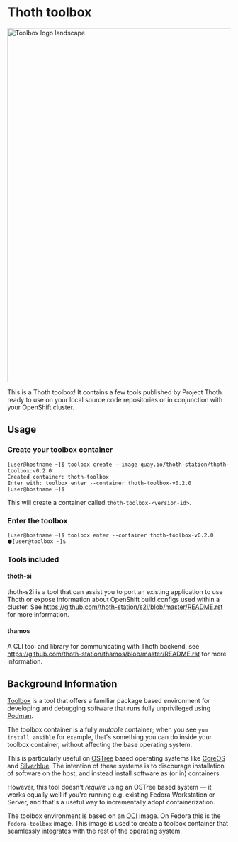 # Thoth toolbox

<img src="https://raw.githubusercontent.com/containers/toolbox/master/data/logo/toolbox-logo-landscape.svg" alt="Toolbox logo landscape" width="800"/>

This is a Thoth toolbox! It contains a few tools published by Project Thoth
ready to use on your local source code repositories or in conjunction with
your OpenShift cluster.

## Usage

### Create your toolbox container

```shell
[user@hostname ~]$ toolbox create --image quay.io/thoth-station/thoth-toolbox:v0.2.0
Created container: thoth-toolbox
Enter with: toolbox enter --container thoth-toolbox-v0.2.0
[user@hostname ~]$
```

This will create a container called `thoth-toolbox-<version-id>`.

### Enter the toolbox

```shell
[user@hostname ~]$ toolbox enter --container thoth-toolbox-v0.2.0
⬢[user@toolbox ~]$
```

### Tools included

#### thoth-si

thoth-s2i is a tool that can assist you to port an existing application to use Thoth or expose information about
OpenShift build configs used within a cluster. See https://github.com/thoth-station/s2i/blob/master/README.rst for more
information.

#### thamos

A CLI tool and library for communicating with Thoth backend, see https://github.com/thoth-station/thamos/blob/master/README.rst
for more information.

## Background Information

[Toolbox](https://github.com/containers/toolbox) is a tool that offers a
familiar package based environment for developing and debugging software that
runs fully unprivileged using [Podman](https://podman.io/).

The toolbox container is a fully *mutable* container; when you see
`yum install ansible` for example, that's something you can do inside your
toolbox container, without affecting the base operating system.

This is particularly useful on
[OSTree](https://ostree.readthedocs.io/en/latest/) based operating systems like
[CoreOS](https://coreos.fedoraproject.org/) and
[Silverblue](https://silverblue.fedoraproject.org/).  The intention of these
systems is to discourage installation of software on the host, and instead
install software as (or in) containers.

However, this tool doesn't *require* using an OSTree based system — it
works equally well if you're running e.g. existing Fedora Workstation or
Server, and that's a useful way to incrementally adopt containerization.

The toolbox environment is based on an [OCI](https://www.opencontainers.org/)
image. On Fedora this is the `fedora-toolbox` image. This image is used to
create a toolbox container that seamlessly integrates with the rest of the
operating system.
